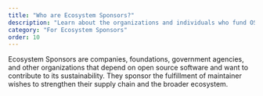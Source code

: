 ```yaml
---
title: "Who are Ecosystem Sponsors?"
description: "Learn about the organizations and individuals who fund OSS sustainability work"
category: "For Ecosystem Sponsors"
order: 10
---
```


Ecosystem Sponsors are companies, foundations, government agencies, and other organizations that depend on open source software and want to contribute to its sustainability. They sponsor the fulfillment of maintainer wishes to strengthen their supply chain and the broader ecosystem.